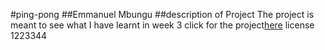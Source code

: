#ping-pong
##Emmanuel Mbungu
##description of Project
The project is meant to see what I have learnt in week 3
click for the project[here](https://github.com/Mannu-mbungu/pingpong)
license 1223344
